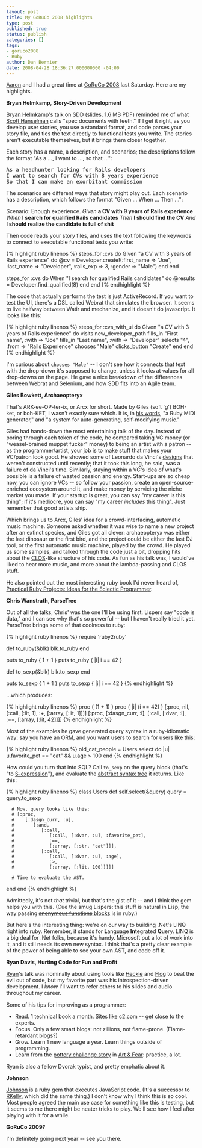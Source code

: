 ```yaml
---
layout: post
title: My GoRuCo 2008 highlights
type: post
published: true
status: publish
categories: []
tags:
- goruco2008
- Ruby
author: Dan Bernier
date: 2008-04-28 18:36:27.000000000 -04:00
---
```


[Aaron](http://rubydoes.net/) and I had a great time at [GoRuCo 2008](http://2008.goruco.com/) last Saturday.  Here are my highlights.

**Bryan Helmkamp, Story-Driven Development**

[Bryan Helmkamp's](http://www.brynary.com/) talk on SDD ([slides](http://www.brynary.com/uploads/Story_Driven_Development.pdf), 1.6 MB PDF) reminded me of what [Scott Hanselman](http://www.hanselman.com) calls "spec documents with teeth."  If I get it right, as you develop user stories, you use a standard format, and code parses your story file, and ties the text directly to functional tests you write.  The stories aren't executable themselves, but it brings them closer together.

Each story has a name, a description, and scenarios; the descriptions follow the format "As a ..., I want to ..., so that ...":
<pre>As a headhunter looking for Rails developers
I want to search for CVs with 8 years experience
So that I can make an exorbitant commission</pre>

The scenarios are different ways that story might play out.  Each scenario has a description, which follows the format "Given ... When ... Then ...":

Scenario: Enough experience.
_Given_ **a CV with 9 years of Rails experience**
_When_ **I search for qualified Rails candidates**
_Then_ **I should find the CV**
_And_ **I should realize the candidate is full of shit**

Then code reads your story files, and uses the text following the keywords to connect to executable functional tests you write:

{% highlight ruby linenos %}
steps_for :cvs do
  Given "a CV with 3 years of Rails experience" do
    @cv = Developer.create!(:first_name => "Joe",
      :last_name => "Developer", :rails_exp => 3,
      :gender => "Male")
  end
end

steps_for :cvs do
  When "I search for qualified Rails candidates" do
    @results = Developer.find_qualified(8)
  end
end
{% endhighlight %}

The code that actually performs the test is just ActiveRecord.  If you want to test the UI, there's a DSL called Webrat that simulates the browser.  It seems to live halfway between Watir and mechanize, and it doesn't do javascript.  It looks like this:

{% highlight ruby linenos %}
steps_for :cvs_with_ui do
  Given "a CV with 3 years of Rails experience" do
    visits new_developer_path
    fills_in "First name", :with => "Joe"
    fills_in "Last name", :with => "Developer"
    selects "4", :from => "Rails Experience"
    chooses "Male"
    clicks_button "Create"
  end
end
{% endhighlight %}

I'm curious about `chooses "Male"` -- I don't see how it connects that text with the drop-down it's supposed to change, unless it looks at values for all drop-downs on the page.  He gave a nice breakdown of the differences between Webrat and Selenium, and how SDD fits into an Agile team.

**Giles Bowkett, Archaeopteryx**

That's ARK-ee-OP-ter-ix, or Arcx for short.  Made by Giles (soft 'g') BOH-ket, or boh-KET, I wasn't exactly sure which.  It is, in [his words](http://gilesbowkett.blogspot.com/2008/02/archaeopteryx-ruby-midi-generator.html), "a Ruby MIDI generator," and "a system for auto-generating, self-modifying music."

Giles had hands-down the most entertaining talk of the day.  Instead of poring through each token of the code, he compared taking VC money (or "weasel-brained muppet fucker" money) to being an artist with a patron -- as the programmer/artist, your job is to make stuff that makes your VC/patron look good.  He showed some of Leonardo da Vinci's [designs](http://www.vebjorn-sand.com/thebridge.htm) that weren't constructed until recently; that it took this long, he said, was a failure of da Vinci's time.  Similarly, staying within a VC's idea of what's possible is a failure of wasted passion and energy. Start-ups are so cheap now, you can ignore VCs -- so follow your passion, create an open-source-enriched ecosystem around it, and make money by servicing the niche market you made.  If your startup is great, you can say "my career is this thing"; if it's mediocre, you can say "my career _includes_ this thing".  Just remember that good artists ship.

Which brings us to Arcx, Giles' idea for a crowd-interfacing, automatic music machine.  Someone asked whether it was wise to name a new project after an extinct species, and Giles got all clever: archaeopteryx was either the last dinosaur or the first bird, and the project could be either the last DJ tool, or the first automatic music machine, played by the crowd.  He played us some samples, and talked through the code just a bit, dropping hits about the [CLOS](http://en.wikipedia.org/wiki/CLOS)-like structure of his code.  As fun as his talk was, I would've liked to hear more music, and more about the lambda-passing and CLOS stuff.

He also pointed out the most interesting ruby book I'd never heard <span class="asinTitle">of, [<span>Practical Ruby Projects: Ideas for the Eclectic Programmer</span>](http://www.amazon.com/Practical-Ruby-Projects-Programmer-Professionals/dp/159059911X/)</span>.

**Chris Wanstrath, ParseTree**

Out of all the talks, Chris' was the one I'll be using first.  Lispers say "code is data," and I can see why that's so powerful -- but I haven't really tried it yet.  ParseTree brings some of that coolness to ruby:

{% highlight ruby linenos %}
require 'ruby2ruby'

def to_ruby(&blk)
   blk.to_ruby
end

puts to_ruby { 1 + 1 }
puts to_ruby { |i| i == 42 }

def to_sexp(&blk)
   blk.to_sexp
end

puts to_sexp { 1 + 1 }
puts to_sexp { |i| i == 42 }
{% endhighlight %}

...which produces:

{% highlight ruby linenos %}
proc {
  (1 + 1)
}
proc { |i|
  (i == 42)
}
[:proc, nil, [:call,
   [:lit, 1], :+, [:array, [:lit, 1]]]]
[:proc, [:dasgn_curr, :i], [:call,
   [:dvar, :i], :==, [:array, [:lit, 42]]]]
{% endhighlight %}

Most of the examples he gave generated query syntax in a ruby-idiomatic way: say you have an ORM, and you want users to search for users like this:

{% highlight ruby linenos %}
old_cat_people = Users.select do |u|
   u.favorite_pet == "cat" && u.age > 100
end
{% endhighlight %}

How could you turn that into SQL?  Call `to_sexp` on the query block (that's "to [S-expression](http://en.wikipedia.org/wiki/S-expression)"), and evaluate the [abstract syntax tree](http://en.wikipedia.org/wiki/Abstract_syntax_tree) it returns. Like this:

{% highlight ruby linenos %}
class Users
   def self.select(&query)
      query = query.to_sexp

      # Now, query looks like this:
      # [:proc,
      #    [:dasgn_curr, :u],
      #       [:and,
      #          [:call,
      #             [:call, [:dvar, :u], :favorite_pet],
      #             :==,
      #             [:array, [:str, "cat"]]],
      #          [:call,
      #             [:call, [:dvar, :u], :age],
      #             :>,
      #             [:array, [:lit, 100]]]]]

      # Time to evaluate the AST.
   end
end
{% endhighlight %}

Admittedly, it's not _that_ trivial, but that's the gist of it -- and I think the gem helps you with this.  (Cue the smug Lispers: this stuff is natural in Lisp, the way passing [<span style="text-decoration:line-through;">anonymous functions</span> blocks](http://eli.thegreenplace.net/2006/04/18/understanding-ruby-blocks-procs-and-methods/) is in ruby.)

But here's the interesting thing: we're on our way to building .Net's LINQ right into ruby.  Remember, it stands for **L**anguage **In**tegrated **Q**uery.  LINQ is a big deal for .Net folks, because it's handy.  Microsoft put a lot of work into it, and it still needs its own new syntax.  I think that's a pretty clear example of the power of being able to see your own AST, and code off it.

**Ryan Davis, Hurting Code for Fun and Profit**

[Ryan](http://blog.zenspider.com/)'s talk was nominally about using tools like [Heckle](http://ruby.sadi.st/Heckle.html) and [Flog](http://ruby.sadi.st/Flog.html) to beat the evil out of code, but my favorite part was his introspection-driven development.  I _know_ I'll want to refer others to his slides and audio throughout my career.

Some of his tips for improving as a programmer:

* Read.  1 technical book a month.  Sites like c2.com -- get close to the experts.
* Focus.  Only a few smart blogs: not zillions, not flame-prone.  (Flame-retardant blogs?)
* Grow.  Learn 1 new language a year.  Learn things outside of programming.
* Learn from the [pottery challenge story](http://c2.com/cgi/wiki?PotteryChallenge) in [Art & Fear](http://c2.com/cgi/wiki?ArtAndFear): practice, a lot.

Ryan is also a fellow Dvorak typist, and pretty emphatic about it.

**Johnson**

[Johnson](http://tenderlovemaking.com/2008/04/23/take-it-to-the-limit-one-more-time/) is a ruby gem that executes JavaScript code.  (It's a successor to [RKelly](http://rubyforge.org/projects/rkelly/), which did the same thing.)  I don't know why I think this is so cool.  Most people agreed the main use case for something like this is testing, but it seems to me there might be neater tricks to play.  We'll see how I feel after playing with it for a while.

**GoRuCo 2009?**

I'm definitely going next year -- see you there.
